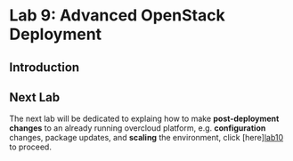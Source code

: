 # Lab 9: Advanced OpenStack Deployment

## Introduction

## Next Lab

The next lab will be dedicated to explaing how to make **post-deployment changes** to an already running overcloud platform, e.g. **configuration** changes, package updates, and **scaling** the environment, click [here][lab10](./lab10.md) to proceed.

